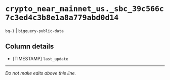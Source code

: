 # `crypto_near_mainnet_us._sbc_39c566c7c3ed4c3b8e1a8a779abd0d14`
`bq-1` | `bigquery-public-data`

## Column details
* [TIMESTAMP] `last_update`

-------------------------------------------------------------------------------
*Do not make edits above this line.*
